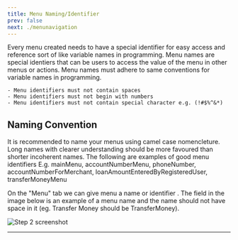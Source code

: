 ```yaml
---
title: Menu Naming/Identifier
prev: false
next: ./menunavigation
---
```


Every menu created needs to have a special identifier for easy access and reference sort of like variable names in programming. Menu names are special identiers that can be users to access the value of the menu in other menus or actions. Menu names must adhere to same conventions for variable names in programming. 

    - Menu identifiers must not contain spaces
    - Menu identifiers must not begin with numbers 
    - Menu identifiers must not contain special character e.g. (!#$%^&*)
  
## Naming Convention
  It is recommended to name your menus using camel case nomencleture. Long names with clearer understanding should be more favoured than shorter incoherent names. The following are examples of good menu identifiers
  E.g. mainMenu, accountNumberMenu, phoneNumber, accountNumberForMerchant, loanAmountEnteredByRegisteredUser, transferMoneyMenu

  On the "Menu" tab we can give menu a name or identifier .
  The field in the image below is an example of a menu name and the name should not have space in it (eg. Transfer Money should be TransferMoney).

![Step 2 screenshot](/assets/images/iden/id.png)

---
